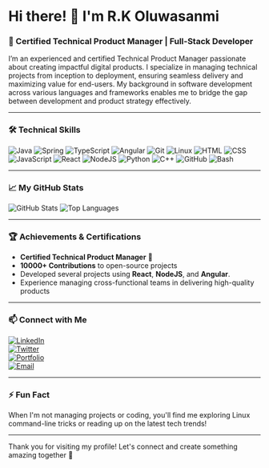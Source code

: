# Hi there! 👋 I'm R.K Oluwasanmi

### 🏅 Certified Technical Product Manager | Full-Stack Developer

I’m an experienced and certified Technical Product Manager passionate about creating impactful digital products. I specialize in managing technical projects from inception to deployment, ensuring seamless delivery and maximizing value for end-users. My background in software development across various languages and frameworks enables me to bridge the gap between development and product strategy effectively.

---

### 🛠️ Technical Skills

![Java](https://img.shields.io/badge/Java-ED8B00?style=for-the-badge&logo=java&logoColor=white)
![Spring](https://img.shields.io/badge/Spring-6DB33F?style=for-the-badge&logo=spring&logoColor=white)
![TypeScript](https://img.shields.io/badge/TypeScript-007ACC?style=for-the-badge&logo=typescript&logoColor=white)
![Angular](https://img.shields.io/badge/Angular-DD0031?style=for-the-badge&logo=angular&logoColor=white)
![Git](https://img.shields.io/badge/Git-F05032?style=for-the-badge&logo=git&logoColor=white)
![Linux](https://img.shields.io/badge/Linux-FCC624?style=for-the-badge&logo=linux&logoColor=black)
![HTML](https://img.shields.io/badge/HTML5-E34F26?style=for-the-badge&logo=html5&logoColor=white)
![CSS](https://img.shields.io/badge/CSS3-1572B6?style=for-the-badge&logo=css3&logoColor=white)
![JavaScript](https://img.shields.io/badge/JavaScript-F7DF1E?style=for-the-badge&logo=javascript&logoColor=black)
![React](https://img.shields.io/badge/React-61DAFB?style=for-the-badge&logo=react&logoColor=black)
![NodeJS](https://img.shields.io/badge/Node.js-339933?style=for-the-badge&logo=nodedotjs&logoColor=white)
![Python](https://img.shields.io/badge/Python-3776AB?style=for-the-badge&logo=python&logoColor=white)
![C++](https://img.shields.io/badge/C++-00599C?style=for-the-badge&logo=cplusplus&logoColor=white)
![GitHub](https://img.shields.io/badge/GitHub-181717?style=for-the-badge&logo=github&logoColor=white)
![Bash](https://img.shields.io/badge/Bash-4EAA25?style=for-the-badge&logo=gnu-bash&logoColor=white)

---

### 📈 My GitHub Stats

![GitHub Stats](https://github-readme-stats.vercel.app/api?username=Rafkev&show_icons=true&theme=dark&count_private=true)
![Top Languages](https://github-readme-stats.vercel.app/api/top-langs/?username=Rafkev&layout=compact&theme=dark)

---

### 🏆 Achievements & Certifications

- **Certified Technical Product Manager** 🏅
- **10000+ Contributions** to open-source projects
- Developed several projects using **React**, **NodeJS**, and **Angular**.
- Experience managing cross-functional teams in delivering high-quality products

---

### 📫 Connect with Me

[![LinkedIn](https://img.shields.io/badge/LinkedIn-0077B5?style=for-the-badge&logo=linkedin&logoColor=white)](https://www.linkedin.com/in/raphaelosanmi)  
[![Twitter](https://img.shields.io/badge/Twitter-1DA1F2?style=for-the-badge&logo=twitter&logoColor=white)](https://x.com/raphaelekol)  
[![Portfolio](https://img.shields.io/badge/Portfolio-FF5722?style=for-the-badge&logo=web&logoColor=white)](https://dribbble.com/RaphaelOluwasanmi)  
[![Email](https://img.shields.io/badge/Email-D14836?style=for-the-badge&logo=gmail&logoColor=white)](mailto:raphaelosanmi@gmail.com)

---

### ⚡ Fun Fact

When I'm not managing projects or coding, you'll find me exploring Linux command-line tricks or reading up on the latest tech trends!

---

Thank you for visiting my profile! Let's connect and create something amazing together 🚀
